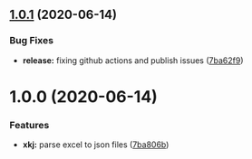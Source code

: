 ## [1.0.1](https://github.com/bebz229/xlsx-keys-to-json/compare/v1.0.0...v1.0.1) (2020-06-14)


### Bug Fixes

* **release:** fixing github actions and publish issues ([7ba62f9](https://github.com/bebz229/xlsx-keys-to-json/commit/7ba62f91eedcd70657c1f8f33a1efcd529182b01))

# 1.0.0 (2020-06-14)


### Features

* **xkj:** parse excel to json files ([7ba806b](https://github.com/bebz229/xlsx-keys-to-json/commit/7ba806b71b3ecba62709965e4debe42b31158d5e))
